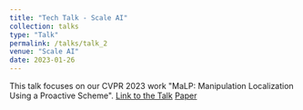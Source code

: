 ```yaml
---
title: "Tech Talk - Scale AI"
collection: talks
type: "Talk"
permalink: /talks/talk_2
venue: "Scale AI"
date: 2023-01-26
---
```


This talk focuses on our CVPR 2023 work "MaLP: Manipulation Localization Using a Proactive Scheme". 
[Link to the Talk](https://exchange.scale.com/public/videos/reverse-engineering-of-generative-models-2023-02-02)
[Paper](http://vishal3477.github.io/files/3.pdf)
